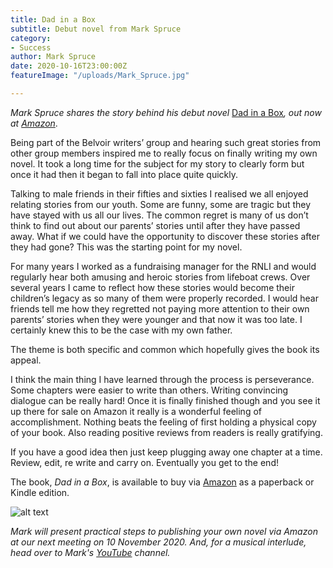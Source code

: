 ```yaml
---
title: Dad in a Box
subtitle: Debut novel from Mark Spruce
category:
- Success
author: Mark Spruce
date: 2020-10-16T23:00:00Z
featureImage: "/uploads/Mark_Spruce.jpg"

---
```

_Mark Spruce shares the story behind his debut novel_ [Dad in a Box](https://www.amazon.co.uk/Dad-Box-Mark-Spruce/dp/B08KGZZR79/ref=tmm_pap_swatch_0?_encoding=UTF8&qid=&sr=)_, out now at [Amazon](https://www.amazon.co.uk/Dad-Box-Mark-Spruce/dp/B08KGZZR79/ref=tmm_pap_swatch_0?_encoding=UTF8&qid=&sr=)_.

Being part of the Belvoir writers’ group and hearing such great stories from other group members inspired me to really focus on finally writing my own novel. It took a long time for the subject for my story to clearly form but once it had then it began to fall into place quite quickly.

Talking to male friends in their fifties and sixties I realised we all enjoyed relating stories from our youth. Some are funny, some are tragic but they have stayed with us all our lives. The common regret is many of us don’t think to find out about our parents’ stories until after they have passed away. What if we could have the opportunity to discover these stories after they had gone? This was the starting point for my novel.

For many years I worked as a fundraising manager for the RNLI and would regularly hear both amusing and heroic stories from lifeboat crews. Over several years I came to reflect how these stories would become their children’s legacy as so many of them were properly recorded. I would hear friends tell me how they regretted not paying more attention to their own parents’ stories when they were younger and that now it was too late. I certainly knew this to be the case with my own father.

The theme is both specific and common which hopefully gives the book its appeal.

I think the main thing I have learned through the process is perseverance. Some chapters were easier to write than others. Writing convincing dialogue can be really hard! Once it is finally finished though and you see it up there for sale on Amazon it really is a wonderful feeling of accomplishment. Nothing beats the feeling of first holding a physical copy of your book. Also reading positive reviews from readers is really gratifying.

If you have a good idea then just keep plugging away one chapter at a time. Review, edit, re write and carry on. Eventually you get to the end!

The book, _Dad in a Box_, is available to buy via [Amazon](https://www.amazon.co.uk/Dad-Box-Mark-Spruce/dp/B08KGZZR79/ref=tmm_pap_swatch_0?_encoding=UTF8&qid=&sr=) as a paperback or Kindle edition.

![alt text](/uploads/Mark_Spruce.jpg "Mark Spruce and his debut novel - Dad in a Box")

_Mark will present practical steps to publishing your own novel via Amazon at our next meeting on 10 November 2020. And, for a musical interlude, head over to Mark's_ [_YouTube_](https://www.youtube.com/channel/UCXah9yiUx8Iy63yAldSUkAg) _channel._ 
